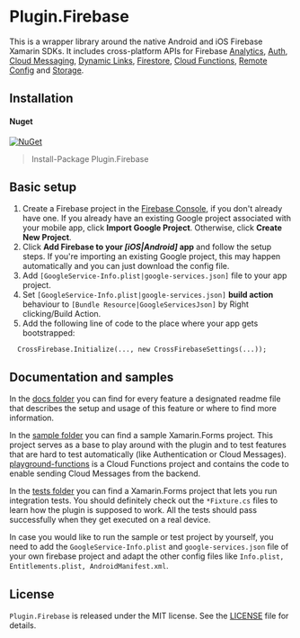# Plugin.Firebase

This is a wrapper library around the native Android and iOS Firebase Xamarin SDKs. It includes cross-platform APIs for Firebase [Analytics](https://firebase.google.com/docs/analytics), [Auth](https://firebase.google.com/docs/auth), [Cloud Messaging](https://firebase.google.com/docs/cloud-messaging), [Dynamic Links](https://firebase.google.com/docs/dynamic-links), [Firestore](https://firebase.google.com/docs/firestore), [Cloud Functions](https://firebase.google.com/docs/functions), [Remote Config](https://firebase.google.com/docs/remote-config) and [Storage](https://firebase.google.com/docs/storage).

## Installation
#### Nuget
[![NuGet](https://img.shields.io/nuget/v/plugin.firebase.svg?maxAge=86400&style=flat)](https://www.nuget.org/packages/Plugin.Firebase/)

> Install-Package Plugin.Firebase

## Basic setup

1. Create a Firebase project in the [Firebase Console](https://console.firebase.google.com/), if you don't already have one. If you already have an existing Google project associated with your mobile app, click **Import Google Project**. Otherwise, click **Create New Project**.
2. Click **Add Firebase to your *[iOS|Android]* app** and follow the setup steps. If you're importing an existing Google project, this may happen automatically and you can just download the config file.
3. Add ```[GoogleService-Info.plist|google-services.json]``` file to your app project.
4. Set ```[GoogleService-Info.plist|google-services.json]``` **build action** behaviour to ```[Bundle Resource|GoogleServicesJson]``` by Right clicking/Build Action.
5. Add the following line of code to the place where your app gets bootstrapped:
```
  CrossFirebase.Initialize(..., new CrossFirebaseSettings(...));
```

## Documentation and samples

In the [docs folder](https://github.com/TobiasBuchholz/Plugin.Firebase/blob/master/docs) you can find for every feature a designated readme file that describes the setup and usage of this feature or where to find more information.

In the [sample folder](https://github.com/TobiasBuchholz/Plugin.Firebase/blob/master/sample) you can find a sample Xamarin.Forms project. This project serves as a base to play around with the plugin and to test features that are hard to test automatically (like Authentication or Cloud Messages). [playground-functions](https://github.com/TobiasBuchholz/Plugin.Firebase/blob/master/sample/playground-functions) is a Cloud Functions project and contains the code to enable sending Cloud Messages from the backend.

In the [tests folder](https://github.com/TobiasBuchholz/Plugin.Firebase/blob/master/tests) you can find a Xamarin.Forms project that lets you run integration tests. You should definitely check out the ```*Fixture.cs``` files to learn how the plugin is supposed to work. All the tests should pass successfully when they get executed on a real device.

In case you would like to run the sample or test project by yourself, you need to add the ```GoogleService-Info.plist``` and ```google-services.json``` file of your own firebase project and adapt the other config files like ```Info.plist, Entitlements.plist, AndroidManifest.xml```.

## License

```Plugin.Firebase``` is released under the MIT license. See the [LICENSE](https://github.com/TobiasBuchholz/Plugin.Firebase/blob/master/LICENSE) file for details.
